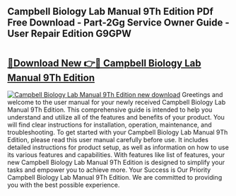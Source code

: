 ## Campbell Biology Lab Manual 9Th Edition PDf Free Download - Part-2Gg Service Owner Guide - User Repair Edition G9GPW

# <h2><a href="http://bc52593.oget.top/?id=Campbell+Biology+Lab+Manual+9Th+Edition">🔗Download New 👉🔴 Campbell Biology Lab Manual 9Th Edition</a></h2>

[![Campbell Biology Lab Manual 9Th Edition new download](https://i.imgur.com/5g1atiW.png)](http://bc52593.oget.top/?id=Campbell+Biology+Lab+Manual+9Th+Edition)
Greetings and welcome to the user manual for your newly received Campbell Biology Lab Manual 9Th Edition. This comprehensive guide is intended to help you understand and utilize all of the features and benefits of your product. You will find clear instructions for installation, operation, maintenance, and troubleshooting. To get started with your Campbell Biology Lab Manual 9Th Edition, please read this user manual carefully before use. It includes detailed instructions for product setup, as well as information on how to use its various features and capabilities. With features like list of features, your new Campbell Biology Lab Manual 9Th Edition is designed to simplify your tasks and empower you to achieve more. Your Success is Our Priority Campbell Biology Lab Manual 9Th Edition. We are committed to providing you with the best possible experience.

